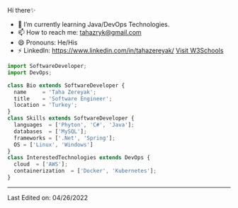 
  Hi there✨
- 🌱 I’m currently learning Java/DevOps Technologies.
- 📫 How to reach me: tahazryk@gmail.com
- 😄 Pronouns: He/His
- ⚡ LinkedIn: https://www.linkedin.com/in/tahazereyak/
<a href="https://www.w3schools.com">Visit W3Schools</a>

</p>

```js
import SoftwareDeveloper;
import DevOps;

class Bio extends SoftwareDeveloper {
  name     = 'Taha Zereyak';
  title    = 'Software Engineer';
  location = 'Turkey';
}
class Skills extends SoftwareDeveloper {
  languages  = ['Phyton', 'C#', 'Java'];
  databases  = ['MySQL'];
  frameworks = ['.Net', 'Spring'];
  OS = ['Linux', 'Windows']  
}
class InterestedTechnologies extends DevOps {
  cloud  = ['AWS'];
  containerization  = ['Docker', 'Kubernetes'];
}

```



----
Last Edited on: 04/26/2022

<!--
**zereyak13/zereyak13** is a ✨ _special_ ✨ repository because its `README.md` (this file) appears on your GitHub profile.

Here are some ideas to get you started:

- 🔭 I’m currently working on 
- 🌱 I’m currently learning DevOps Technologies.
- 🤔 I’m looking for help with Kubernetes.
- 💬 Ask me about C#/UnityD.
- 📫 How to reach me: tahazryk@gmail.com
- 😄 Pronouns: He/His
- ⚡ LinkedIn: https://www.linkedin.com/in/tahazereyak/
-->
